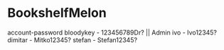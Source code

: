 # BookshelfMelon
account-password
bloodykey - 123456789Dr? || Admin 
ivo - Ivo12345?
dimitar - Mitko12345?
stefan - Stefan12345?
